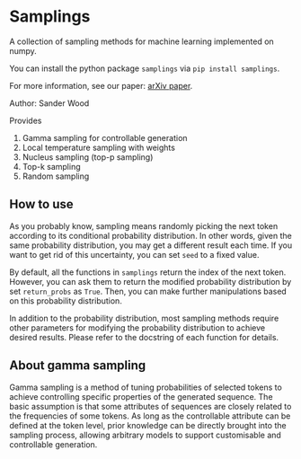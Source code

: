Samplings
=========

A collection of sampling methods for machine learning implemented on numpy.

You can install the python package `samplings` via `pip install samplings`.

For more information, see our paper: [arXiv paper](https://arxiv.org/pdf/2205.06036.pdf).

Author: Sander Wood

Provides
  1. Gamma sampling for controllable generation
  2. Local temperature sampling with weights
  3. Nucleus sampling (top-p sampling)
  4. Top-k sampling
  5. Random sampling

How to use
----------
As you probably know, sampling means randomly picking the next token according 
to its conditional probability distribution. In other words, given the same 
probability distribution, you may get a different result each time. If you 
want to get rid of this uncertainty, you can set `seed` to a fixed value.

By default, all the functions in `samplings` return the index of the next token.
However, you can ask them to return the modified probability distribution by set 
`return_probs` as `True`. Then, you can make further manipulations based on this 
probability distribution.

In addition to the probability distribution, most sampling methods require other
parameters for modifying the probability distribution to achieve desired results.
Please refer to the docstring of each function for details.

About gamma sampling
----------------------
Gamma sampling is a method of tuning probabilities of selected tokens to achieve 
controlling specific properties of the generated sequence. The basic assumption is 
that some attributes of sequences are closely related to the frequencies of some tokens. 
As long as the controllable attribute can be defined at the token level, prior knowledge 
can be directly brought into the sampling process, allowing arbitrary models to support 
customisable and controllable generation.
